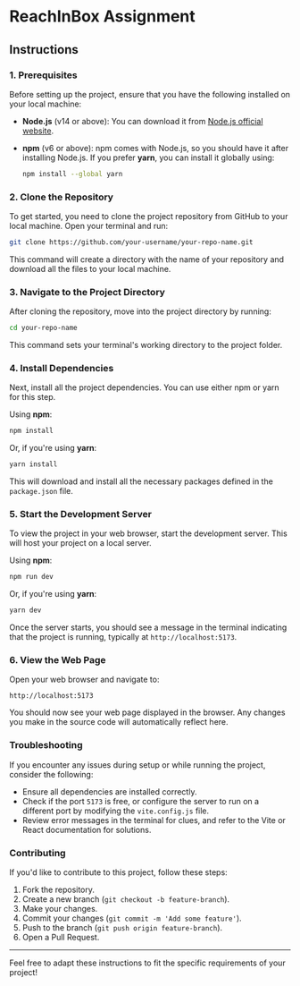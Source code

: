 # ReachInBox Assignment

## Instructions

### 1. Prerequisites

Before setting up the project, ensure that you have the following installed on your local machine:

- **Node.js** (v14 or above): You can download it from [Node.js official website](https://nodejs.org/).
- **npm** (v6 or above): npm comes with Node.js, so you should have it after installing Node.js. If you prefer **yarn**, you can install it globally using:

  ```bash
  npm install --global yarn
  ```

### 2. Clone the Repository

To get started, you need to clone the project repository from GitHub to your local machine. Open your terminal and run:

```bash
git clone https://github.com/your-username/your-repo-name.git
```

This command will create a directory with the name of your repository and download all the files to your local machine.

### 3. Navigate to the Project Directory

After cloning the repository, move into the project directory by running:

```bash
cd your-repo-name
```

This command sets your terminal's working directory to the project folder.

### 4. Install Dependencies

Next, install all the project dependencies. You can use either npm or yarn for this step.

Using **npm**:

```bash
npm install
```

Or, if you're using **yarn**:

```bash
yarn install
```

This will download and install all the necessary packages defined in the `package.json` file.

### 5. Start the Development Server

To view the project in your web browser, start the development server. This will host your project on a local server.

Using **npm**:

```bash
npm run dev
```

Or, if you're using **yarn**:

```bash
yarn dev
```

Once the server starts, you should see a message in the terminal indicating that the project is running, typically at `http://localhost:5173`.

### 6. View the Web Page

Open your web browser and navigate to:

```
http://localhost:5173
```

You should now see your web page displayed in the browser. Any changes you make in the source code will automatically reflect here.

### Troubleshooting

If you encounter any issues during setup or while running the project, consider the following:

- Ensure all dependencies are installed correctly.
- Check if the port `5173` is free, or configure the server to run on a different port by modifying the `vite.config.js` file.
- Review error messages in the terminal for clues, and refer to the Vite or React documentation for solutions.

### Contributing

If you'd like to contribute to this project, follow these steps:

1. Fork the repository.
2. Create a new branch (`git checkout -b feature-branch`).
3. Make your changes.
4. Commit your changes (`git commit -m 'Add some feature'`).
5. Push to the branch (`git push origin feature-branch`).
6. Open a Pull Request.

---

Feel free to adapt these instructions to fit the specific requirements of your project!
